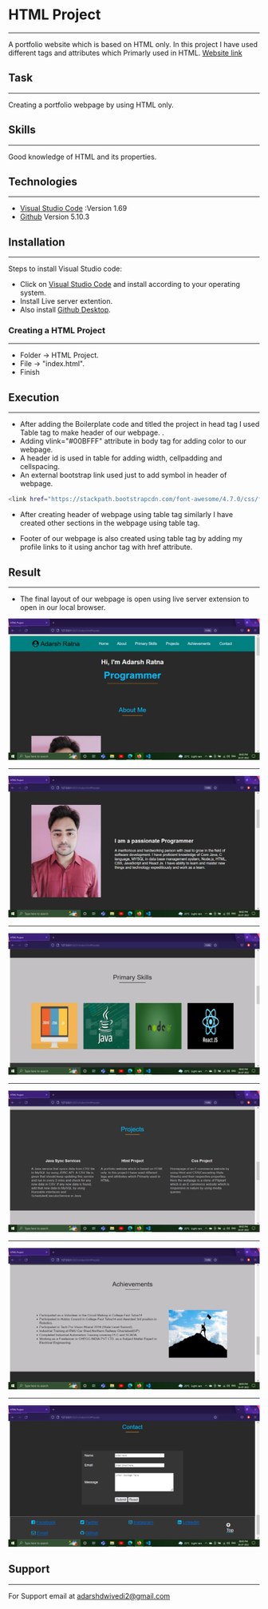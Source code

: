 
# HTML Project
***
A portfolio website which is based on HTML only. In this project I have used different tags and attributes which Primarly used in HTML.
[Website link](https://adarsh00712.github.io/HTML-Project/)
## Task
***
Creating a portfolio webpage by using HTML only.
## Skills
***
 Good knowledge of HTML and its properties. 
## Technologies
***
* [Visual Studio Code](https://code.visualstudio.com/Download) :Version 1.69
* [Github](https://github.com/) Version 5.10.3 
## Installation
***
Steps to install Visual Studio code:

* Click on [Visual Studio Code](https://code.visualstudio.com/Download) and install according to your operating system.
* Install Live server extention.
* Also install [Github Desktop](https://desktop.github.com/).

### Creating a HTML Project
***
* Folder -> HTML Project.
* File -> "index.html".
* Finish
## Execution
***
* After adding the Boilerplate code and titled the project in head tag I used Table tag to make header of our webpage.  .
* Adding vlink="#00BFFF" attribute in body tag for adding color to our webpage.
* A header id is used in table for adding width, cellpadding and cellspacing.
* An external bootstrap link used just to add symbol in header of webpage.
 ```bash
<link href="https://stackpath.bootstrapcdn.com/font-awesome/4.7.0/css/font-awesome.min.css" rel="stylesheet">
 ```
* After creating header of webpage using table tag similarly I have created other sections in the webpage using table tag. 

* Footer of our webpage is also created using table tag by adding my profile links to it using anchor tag with href attribute.









## Result
***
* The final layout of our webpage is open using live server extension to open in our local browser.

![HTML Project](https://github.com/Adarsh00712/Html-Project/blob/master/Screenshots/1.png)

***
![HTML Project](https://github.com/Adarsh00712/Html-Project/blob/master/Screenshots/2.png)

***
![HTML Project](https://github.com/Adarsh00712/Html-Project/blob/master/Screenshots/3.png)
***
![HTML Project](https://github.com/Adarsh00712/Html-Project/blob/master/Screenshots/4.png)
***
![HTML Project](https://github.com/Adarsh00712/Html-Project/blob/master/Screenshots/5.png)
***
![HTML Project](https://github.com/Adarsh00712/Html-Project/blob/master/Screenshots/6.png)
## Support
***
For Support email at adarshdwivedi2@gmail.com
